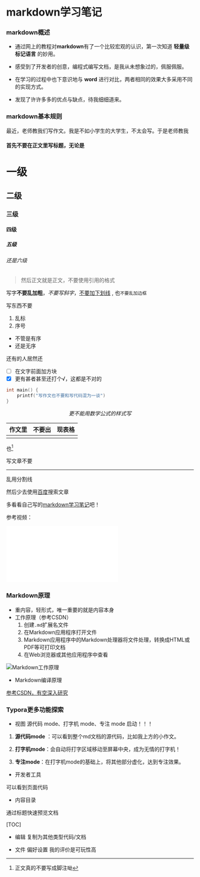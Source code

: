 # markdown学习笔记

### markdown概述

* 通过网上的教程对**markdown**有了一个比较宏观的认识，第一次知道 **轻量级标记语言** 的妙用。

* 感受到了开发者的创意，编程式编写文档，是我从未想象过的，佩服佩服。

* 在学习的过程中也下意识地与 **word** 进行对比，两者相同的效果大多采用不同的实现方式。

* 发现了许许多多的优点与缺点，待我细细道来。

### markdown基本规则

最近，老师教我们写作文。我是不如小学生的大学生，不太会写。于是老师教我

#### 首先不要在正文里写标题，无论是

# 一级

## 二级

### 三级

#### 四级

##### 五级

###### 还是六级

> 然后正文就是正文，不要使用引用的格式

写字**不要乱加粗**，*不要写斜字*，<u>不要加下划线</u> , 也`不要乱加边框`  

写东西不要

1. 乱标
2. 序号

* 不管是有序
* 还是无序

还有的人居然还

* [ ] 在文字前面加方块
* [x] 更有甚者甚至还打个√，这都是不对的

```c
int main() {
    printf("写作文也不要和写代码混为一谈")
}
```

$$
更不能用数学公式的样式写
$$

| 作文里 | 不要出 | 现表格 |
|---:|:---:|:---|
|    |     |    |



也[^不要写成脚注]

写文章不要

---

乱用分割线

然后少去使用[百度](baidu.com"少用百度！！！")搜索文章

多看看自己写的[markdown学习笔记](#markdown学习笔记)吧！





参考视频：

<iframe src="//player.bilibili.com/player.html?aid=327623069&bvid=BV1JA411h7Gw&cid=171385214&page=1" scrolling="no" border="0" frameborder="no" framespacing="0" allowfullscreen="true"> </iframe>

### Markdown原理

* 重内容，轻形式，唯一重要的就是内容本身
* 工作原理（参考CSDN）
  1. 创建`.md`扩展名文件
  2. 在Markdown应用程序打开文件
  3. Markdown应用程序中的Markdown处理器将文件处理，转换成HTML或PDF等可打印文档
  4. 在Web浏览器或其他应用程序中查看

![Markdown工作原理](https://img-blog.csdnimg.cn/e3fa324d9d8141e09e0b86de3e792983.png)

* Markdown编译原理

[参考CSDN，有空深入研究]([https://blog.csdn.net/weixin_34220834/article/details/89280878?ops_request_misc=%257B%2522request%255Fid%2522%253A%2522166729480616782391899566%2522%252C%2522scm%2522%253A%252220140713.130102334.pc%255Fall.%2522%257D&request_id=166729480616782391899566&biz_id=0&utm_medium=distribute.pc_search_result.none-task-blog-2~all~first_rank_ecpm_v1~rank_v31_ecpm-8-89280878-null-null.142^v62^pc_search_tree,201^v3^control_1,213^v1^control&utm_term=markdown%E5%8E%9F%E7%90%86&spm=1018.2226.3001.4187](https://blog.csdn.net/weixin_34220834/article/details/89280878?ops_request_misc=%7B%22request%5Fid%22%3A%22166729480616782391899566%22%2C%22scm%22%3A%2220140713.130102334.pc%5Fall.%22%7D&request_id=166729480616782391899566&biz_id=0&utm_medium=distribute.pc_search_result.none-task-blog-2~all~first_rank_ecpm_v1~rank_v31_ecpm-8-89280878-null-null.142^v62^pc_search_tree,201^v3^control_1,213^v1^control&utm_term=markdown原理&spm=1018.2226.3001.4187))



### Typora更多功能探索



* 视图 源代码 mode、打字机 mode、专注 mode 启动！！！

1. **源代码mode** ：可以看到整个md文档的源代码，比如我上方的小作文。

2. **打字机mode**：会自动将打字区域移动至屏幕中央，成为无情的打字机！

3. **专注mode**：在打字机mode的基础上，将其他部分虚化，达到专注效果。

   

* 开发者工具

可以看到页面代码



* 内容目录

通过标题快速预览文档

[TOC]

* 编辑 复制为其他类型代码/文档

* 文件 偏好设置 我的评价是可玩性高









[^不要写成脚注]:正文真的不要写成脚注呦



